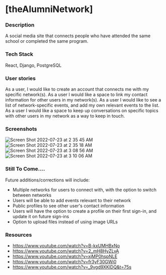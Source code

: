 # [theAlumniNetwork]
### Description 
 A social media site that connects people who have attended the same school or completed the same program.

### Tech Stack
React, Django, PostgreSQL

### User stories
As a user, I would like to create an account that connects me with my specific network(s).
As a user I would like a space to link my contact information for other users in my network(s).
As a user I would like to see a list of network-specific events, and add my own relevant events to the list.
As a user I would like a space to keep up conversations on specific topics with other users in my network as a way to keep in touch.

### Screenshots

![Screen Shot 2022-07-23 at 2 35 45 AM](https://user-images.githubusercontent.com/97096664/180594542-039f4a42-ce4f-4a12-8aa0-e2a8364fe0b0.png)
![Screen Shot 2022-07-23 at 2 35 18 AM](https://user-images.githubusercontent.com/97096664/180594548-13af4779-f248-4852-91db-fac5f16a0c48.png)
![Screen Shot 2022-07-23 at 3 08 56 AM](https://user-images.githubusercontent.com/97096664/180594577-270288b1-beb7-4f39-a49f-42c48e7d825e.png)
![Screen Shot 2022-07-23 at 3 10 06 AM](https://user-images.githubusercontent.com/97096664/180594628-b3d2ae56-2e5c-4413-9275-488d3f17685b.png)

### Still To Come....
Future additions/corrections will include:
- Multiple networks for users to connect with, with the option to switch between networks
- Users will be able to add events relevant to their network
- Public profiles to see other user's contact information
- Users will have the option to create a profile on their first sign-in, and update it on future sign-ins
- Option to upload files instead of using image URLs

### Resources
- https://www.youtube.com/watch?v=B-kxUMHBxNo
- https://www.youtube.com/watch?v=2_mH8HyZLvA
- https://www.youtube.com/watch?v=xjMP0hspNLE
- https://www.youtube.com/watch?v=fr3yF30GWi0
- https://www.youtube.com/watch?v=_9vgd9XKlDQ&t=75s
